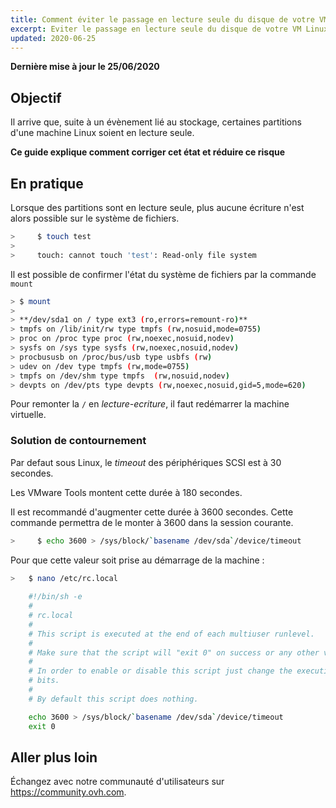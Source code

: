 ```yaml
---
title: Comment éviter le passage en lecture seule du disque de votre VM sous Linux
excerpt: Eviter le passage en lecture seule du disque de votre VM Linux
updated: 2020-06-25
---
```


**Dernière mise à jour le 25/06/2020**

## Objectif

Il arrive que, suite à un évènement lié au stockage, certaines partitions d'une machine Linux soient en lecture seule.

**Ce guide explique comment corriger cet état et réduire ce risque**


## En pratique

Lorsque des partitions sont en lecture seule, plus aucune écriture n'est alors possible sur le système de fichiers.

```sh
>     $ touch test
>
>     touch: cannot touch 'test': Read-only file system
```

Il est possible de confirmer l'état du système de fichiers par la commande `mount`

```sh
> $ mount
>
> **/dev/sda1 on / type ext3 (ro,errors=remount-ro)**
> tmpfs on /lib/init/rw type tmpfs (rw,nosuid,mode=0755)
> proc on /proc type proc (rw,noexec,nosuid,nodev)
> sysfs on /sys type sysfs (rw,noexec,nosuid,nodev)
> procbususb on /proc/bus/usb type usbfs (rw)
> udev on /dev type tmpfs (rw,mode=0755)
> tmpfs on /dev/shm type tmpfs  (rw,nosuid,nodev)
> devpts on /dev/pts type devpts (rw,noexec,nosuid,gid=5,mode=620)
```

Pour remonter la `/` en *lecture-ecriture*, il faut redémarrer la machine virtuelle.

### Solution de contournement

Par defaut sous Linux, le *timeout* des périphériques SCSI est à 30 secondes.

Les VMware Tools montent cette durée à 180 secondes.

Il est recommandé d'augmenter cette durée à 3600 secondes. Cette commande permettra de le monter à 3600 dans la session courante.

```sh
>     $ echo 3600 > /sys/block/`basename /dev/sda`/device/timeout
```

Pour que cette valeur soit prise au démarrage de la machine :

```sh
>   $ nano /etc/rc.local 
	
	#!/bin/sh -e
	#
	# rc.local
	#
	# This script is executed at the end of each multiuser runlevel.
	#
	# Make sure that the script will "exit 0" on success or any other value on error.
	#
	# In order to enable or disable this script just change the execution
	# bits.
	#
	# By default this script does nothing.

	echo 3600 > /sys/block/`basename /dev/sda`/device/timeout
	exit 0
```

## Aller plus loin

Échangez avec notre communauté d'utilisateurs sur <https://community.ovh.com>.
